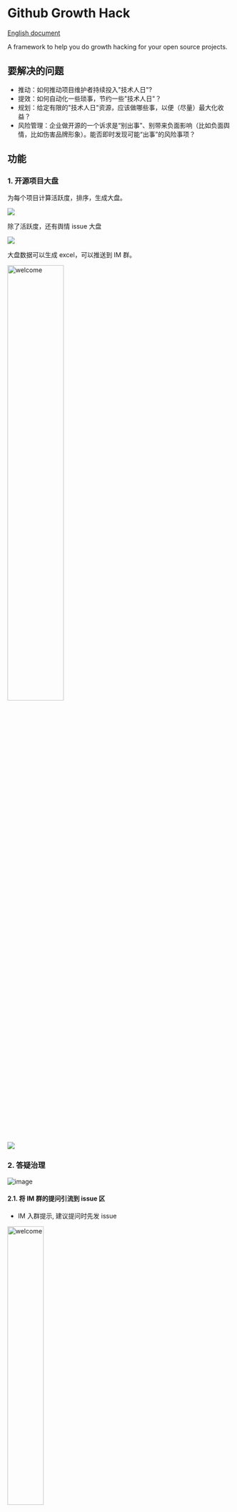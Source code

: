 # Github Growth Hack

[English document](README-en.md)

A framework to help you do growth hacking for your open source projects.

## 要解决的问题

- 推动：如何推动项目维护者持续投入"技术人日"?
- 提效：如何自动化一些琐事，节约一些"技术人日"？
- 规划：给定有限的"技术人日"资源，应该做哪些事，以便（尽量）最大化收益？
- 风险管理：企业做开源的一个诉求是“别出事”、别带来负面影响（比如负面舆情，比如伤害品牌形象）。能否即时发现可能“出事”的风险事项？

## 功能

### 1. 开源项目大盘

为每个项目计算活跃度，排序，生成大盘。

![](grafana.png)

除了活跃度，还有舆情 issue 大盘

![](https://user-images.githubusercontent.com/26001097/157366957-6fb03357-97e0-47b3-80e5-e8b8c88ad96e.png)

大盘数据可以生成 excel，可以推送到 IM 群。

 <img src="excel.png" width = "50%" height = "50%" alt="welcome" align=center />

![](https://user-images.githubusercontent.com/26001097/156523792-34acd5ac-577e-4981-b026-3f26361e46db.png)

### 2. 答疑治理

![image](https://user-images.githubusercontent.com/26001097/158101918-4073f091-90e0-4e92-ae70-b6d9dead0676.png)

#### 2.1. 将 IM 群的提问引流到 issue 区

- IM 入群提示, 建议提问时先发 issue

 <img src="https://user-images.githubusercontent.com/26001097/157403838-3d789e25-e9cc-4fdf-9606-59894feaa0e6.png" width = "40%" height = "40%" alt="welcome" align=center />

- 用户艾特机器人，可以查看使用帮助

#### 2.2. 推动 owner 回复 issue

- 带着 issue 艾特机器人，机器人开始帮忙催 owner 回 issue

- 定时催促，直到回复了 issue

- 如果长时间不回复，舆情风险上升，机器人会在别的群里也催促 owner

#### 2.3. issue assigned 群聊提醒

issue 被 assign 后，在 IM 群中提醒当事人。
![image](https://user-images.githubusercontent.com/26001097/157380722-b9dac88a-b8cb-48ef-bccf-5536db319264.png)

#### 2.4. 舆情 issue 治理

我们定义舆情 issue 有不同等级：
| level | 标准 |
| -- | -- |
| 1 | 有用户在群里贴出来 issue 、寻求解答 |
| 2 | 有用户在群里贴出来 issue 、寻求解答，但催促 owner 后仍未回复。 |
| 3 | 5 天没人回复的 issue |
| 4 | 30 天没人回复的 issue |

基于上述抽象，本工具提供了治理舆情 issue 的解决方案

##### 2.4.1. 舆情 issue 扫描、报警

定期找出长时间未回复的 issue，在大群中报警，通知项目维护者。

 <img src="https://user-images.githubusercontent.com/26001097/156523399-c044b214-c454-46dd-a71f-77bde5b73121.png" width = "40%" height = "40%" alt="welcome" align=center />

![](https://user-images.githubusercontent.com/26001097/156515698-ebaf02ab-5ffe-4fb9-9201-a76e44274d3a.png)

##### 2.4.2. 小群预报警

在大群报警之前，可以提前 1 天在小群友情提醒，更加人性化。

![image](https://user-images.githubusercontent.com/26001097/157793252-e07aec12-df0d-4128-b790-0d31f1bd31a3.png)

### 3. 活跃度检查: liveness check

机器人会定期对所有开源项目进行“活跃度检查”，如果项目长期缺少维护、不处理舆情 issue，会被自动判定为“腐烂级”项目。

判定规则：

- 项目连续 4 周活跃度达不到 20

- 项目存在 30 天以上未回复的 issue

达到上述两个条件就定性为“腐烂级”项目，机器人会建议限期整改，否则归档。

整改期可以每隔 xx 天投诉升级、抄送主管。整改期过后如果仍未解决，将启动垃圾回收流程，对项目进行归档。

### 4. 项目管理机器人
推动别人太麻烦了，交给机器人去做吧！

- 开周会前，自动询问当事人进展
- 写周报前，自动询问当事人进展

![image](https://user-images.githubusercontent.com/26001097/183242835-dc46c836-6f3c-48b3-9d80-ade6ebf40492.png)


- [ ] 集成进 github issues, 自动追踪已 assign 的 issue

## 使用文档

见[英文文档](README-en.md#usage) ，暂未翻译。

## 活跃度指标说明

 <img src="https://user-images.githubusercontent.com/26001097/158004228-3bf9b244-f64f-4017-9827-6edbd981b66d.png" width = "200%" height = "200%" alt="score" align=center />

<!-- Score = C_{issue-comment} + 2*C_{open-issue}\\
\ \ \ \ \ \ +3*C_{open-pr}+4*C_{review-comment} \\
\ \ \ \ \ \ + 2*C_{pr-merged}+ C_{watch} \\
\ \ \ \ \ \ + 2*C_{fork} + 5 *C_{new-contributors}\\
\ \ \ \ \ \ - 5* C_{issues-without-comment-for-5-days}\\
\ \ \ \ \ \ - 7* C_{issues-without-comment-for-30-days}\\ -->

详见[活跃度指标设计 v2](https://github.com/seeflood/github-weekly-statistics/issues/2)


## Roadmap

### P0
- 周报机器人
  - [ ] 现在的周报只有活跃度数字，没有文字描述项目进展。可以自动生成周报/双周报/月报，描述关键进展

- 完善答疑治理功能

  - [ ] 帮群友催 owner 回 issue
  - [ ] 帮提问的群友搜索文档和 issue 区
  - [ ] 尝试回答群友的问题，如果解答不了则建议发 issue/艾特项目维护者/不说话。
  - [ ] 在提问的 issue 下面回复，帮忙搜索文档和 issue 区

- 让已有功能更自动化
  - [ ] 通过 github workflow 执行定时任务，定时扫描
  - [ ] 让用户 fork 项目后改下配置就能用
  - [ ] 统计月活跃贡献者(MAC)自动入库
  - [ ] 自动生成周报图片、群发
  - [ ] 自动生成月报图片、群发
  - [ ] 一条命令部署
  - [ ] grafana 配置更新，增强功能

### P1

#### 声明对项目的预期

- 支持在配置文件中声明项目分级、对它的活跃度期望、是否需要运营推广

#### 控制器模式

根据对项目的预期，由控制器监控状态，当状态不符合预期时进行干预。类似于 k8s 的控制器模式

##### 项目促活

- [ ] 根据配置，监控项目的月活跃度，如果符合预期则什么都不做；如果不符合预期，则给出专家建议，比如建议回复或者关闭这几个 issue ，回复之后下周活跃度上升、月活就能上升。
      可以每周一发布，激励本周工作。
  - [ ] 对每件事建模，耗时 v, 带来价值 w; 问题变成：给定有限 V, 求最优解 W, 动态规划问题。

- [ ] 事前预测、预防: 如果预测到本周结束后可能达不到预期状态，系统应该在周中就进行 push, 推荐接下来 2 天做哪些事

##### 运营机器人

- 社区任务(help wanted issues)推广
  - [ ] 推荐社区任务
        比如每周五推荐一些社区任务，或者艾特机器人、机器人推荐一些社区任务
  - [ ] 自动把社区任务包装成运营文案
  - [ ] 自动把文案群发到微信群、钉钉群
- 任务推广后 A/B 测试，通过数据证明效果

比如机器人 1 通过策略 1 推广，人类通过策略 2 推广，两者推广的任务集合不一样，并且推广时间不一样（比如轮流，单周由机器人推广，双周由人做推广）
每个月进行推广数据对比，找出优势策略

- 像 vtuber 一样有虚拟形象
- IM 气氛组，对话、欢迎、活跃气氛
  需要调研，因为机器人可能说错话、有政治不正确风险，可能只适合熟人小群

#### 引流数据分析

定期分析 [仓库 uv 和 star 率](https://github.com/seeflood/github-growth-hack/issues/2#issuecomment-1013903441) ，从而分析运营活动的引流效果；

#### Readiness check

对项目进行健康检查，判断是否达到“适合运营宣传”的标准

#### 文档治理

### P2

- 帮助新项目快速搭建一套 github workflow
  - [ ] workflow for 文档治理
  - [ ] workflow for golang 
  - [ ] workflow for java
  - [ ] workflow for chores

- 帮助新项目快速搭建一套 make 脚本，方便本地开发
  - [ ] make 模板

- 专家建议：自动分析瓶颈指标，给出建议

  比如平均回复时间太长;
  比如非 Member 提的 issue 较少，说明用户少，或者用户提问不在 github ;

~~- 互联网舆情监控~~

- 代码敏感信息扫描

避免提交的代码中有敏感信息，即时阻止提交

- 法律合规扫描

扫描依赖代码的许可证，是否有侵犯知识产权风险
